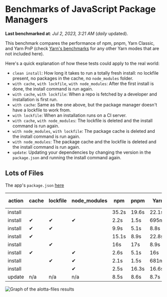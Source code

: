 # Benchmarks of JavaScript Package Managers

**Last benchmarked at**: _Jul 2, 2023, 3:21 AM_ (_daily_ updated).

This benchmark compares the performance of npm, pnpm, Yarn Classic, and Yarn PnP (check [Yarn's benchmarks](https://yarnpkg.com/benchmarks) for any other Yarn modes that are not included here).

Here's a quick explanation of how these tests could apply to the real world:

- `clean install`: How long it takes to run a totally fresh install: no lockfile present, no packages in the cache, no `node_modules` folder.
- `with cache`, `with lockfile`, `with node_modules`: After the first install is done, the install command is run again.
- `with cache`, `with lockfile`: When a repo is fetched by a developer and installation is first run.
- `with cache`: Same as the one above, but the package manager doesn't have a lockfile to work from.
- `with lockfile`: When an installation runs on a CI server.
- `with cache`, `with node_modules`: The lockfile is deleted and the install command is run again.
- `with node_modules`, `with lockfile`: The package cache is deleted and the install command is run again.
- `with node_modules`: The package cache and the lockfile is deleted and the install command is run again.
- `update`: Updating your dependencies by changing the version in the `package.json` and running the install command again.

## Lots of Files

The app's `package.json` [here](https://github.com/pnpm/pnpm.github.io/blob/main/benchmarks/fixtures/alotta-files/package.json)

| action  | cache | lockfile | node_modules| npm | pnpm | Yarn | Yarn PnP |
| ---     | ---   | ---      | ---         | --- | ---  | ---  | ---      |
| install |       |          |             | 35.2s | 19.6s | 22.1s | 20.2s |
| install | ✔     | ✔        | ✔           | 2.2s | 1.5s | 695ms | n/a |
| install | ✔     | ✔        |             | 9.9s | 5.1s | 8.8s | 668ms |
| install | ✔     |          |             | 15.1s | 8.9s | 22.8s | 15.2s |
| install |       | ✔        |             | 16s | 17s | 8.9s | 670ms |
| install | ✔     |          | ✔           | 2.6s | 5.1s | 16s | n/a |
| install |       | ✔        | ✔           | 2.1s | 1.5s | 681ms | n/a |
| install |       |          | ✔           | 2.5s | 16.3s | 16.6s | n/a |
| update  | n/a | n/a | n/a | 8.5s | 8.6s | 8.7s | 16.9s |

<img alt="Graph of the alotta-files results" src="/img/benchmarks/alotta-files.svg" />
